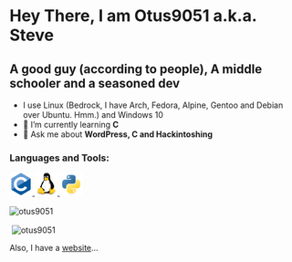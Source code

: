 # Hey There, I am Otus9051 a.k.a. Steve
## A good guy (according to people), A middle schooler and a seasoned dev
- I use Linux (Bedrock, I have Arch, Fedora, Alpine, Gentoo and Debian over Ubuntu. Hmm.) and Windows 10
- 🌱 I’m currently learning **C**
- 💬 Ask me about **WordPress, C and Hackintoshing**


<h3 align="left">Languages and Tools:</h3>
<p align="left"> <a href="https://www.cprogramming.com/" target="_blank"> <img src="https://raw.githubusercontent.com/devicons/devicon/master/icons/c/c-original.svg" alt="c" width="40" height="40"/> </a> <a href="https://www.linux.org/" target="_blank"> <img src="https://raw.githubusercontent.com/devicons/devicon/master/icons/linux/linux-original.svg" alt="linux" width="40" height="40"/> </a> <a href="https://www.python.org" target="_blank"> <img src="https://raw.githubusercontent.com/devicons/devicon/master/icons/python/python-original.svg" alt="python" width="40" height="40"/> </a> </p>
<p><img align="center" src="https://github-readme-stats.vercel.app/api/top-langs?username=otus9051&show_icons=true&theme=dark&locale=en&layout=compact" alt="otus9051" /></p>

<p>&nbsp;<img align="center" src="https://github-readme-stats.vercel.app/api?username=otus9051&show_icons=true&theme=dark&locale=en" alt="otus9051" /></p>


Also, I have a [website](https://otus9051.netlify.app)... 
